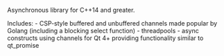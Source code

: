 Asynchronous library for C++14 and greater.

Includes:
	- CSP-style buffered and unbuffered channels made popular by Golang (including a blocking select function)
	- threadpools
	- async constructs using channels for Qt 4+ providing functionality similar to qt_promise
